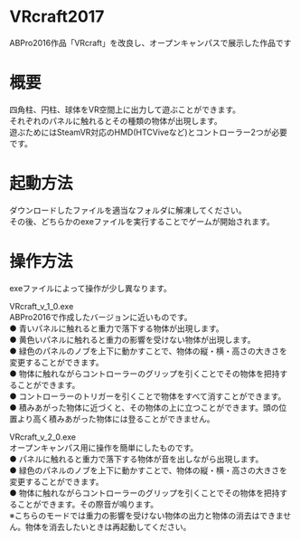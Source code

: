 # VRcraft2017
ABPro2016作品「VRcraft」を改良し、オープンキャンパスで展示した作品です

# 概要

四角柱、円柱、球体をVR空間上に出力して遊ぶことができます。  
それぞれのパネルに触れるとその種類の物体が出現します。  
遊ぶためにはSteamVR対応のHMD(HTCViveなど)とコントローラー2つが必要です。

# 起動方法

ダウンロードしたファイルを適当なフォルダに解凍してください。  
その後、どちらかのexeファイルを実行することでゲームが開始されます。

# 操作方法
exeファイルによって操作が少し異なります。  

VRcraft_v_1_0.exe  
  ABPro2016で作成したバージョンに近いものです。  
  ● 青いパネルに触れると重力で落下する物体が出現します。  
  ● 黄色いパネルに触れると重力の影響を受けない物体が出現します。  
  ● 緑色のパネルのノブを上下に動かすことで、物体の縦・横・高さの大きさを変更することができます。  
  ● 物体に触れながらコントローラーのグリップを引くことでその物体を把持することができます。  
  ● コントローラーのトリガーを引くことで物体をすべて消すことができます。  
  ● 積みあがった物体に近づくと、その物体の上に立つことができます。頭の位置より高く積みあがった物体には登ることができません。  
  
VRcraft_v_2_0.exe  
  オープンキャンパス用に操作を簡単にしたものです。  
  ● パネルに触れると重力で落下する物体が音を出しながら出現します。  
  ● 緑色のパネルのノブを上下に動かすことで、物体の縦・横・高さの大きさを変更することができます。  
  ● 物体に触れながらコントローラーのグリップを引くことでその物体を把持することができます。その際音が鳴ります。  
  ※こちらのモードでは重力の影響を受けない物体の出力と物体の消去はできません。物体を消去したいときは再起動してください。  
  
